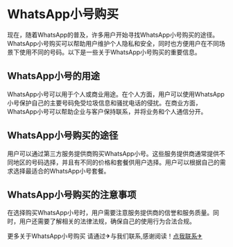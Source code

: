 # WhatsApp小号购买

现在，随着WhatsApp的普及，许多用户开始寻找WhatsApp小号购买的途径。WhatsApp小号购买可以帮助用户维护个人隐私和安全，同时也方便用户在不同场景下使用不同的号码。以下是一些关于WhatsApp小号购买的重要信息。

## WhatsApp小号的用途

WhatsApp小号可以用于个人或商业用途。在个人方面，用户可以使用WhatsApp小号保护自己的主要号码免受垃圾信息和骚扰电话的侵扰。在商业方面，WhatsApp小号可以帮助企业与客户保持联系，并将业务和个人通信分开。

## WhatsApp小号购买的途径

用户可以通过第三方服务提供商购买WhatsApp小号。这些服务提供商通常提供不同地区的号码选择，并且有不同的价格和套餐供用户选择。用户可以根据自己的需求选择最适合的WhatsApp小号套餐。

## WhatsApp小号购买的注意事项

在选择购买WhatsApp小号时，用户需要注意服务提供商的信誉和服务质量。同时，用户还需要了解相关的法律法规，确保自己的使用行为合法合规。

更多关于WhatsApp小号购买 请通过✈与我们联系,感谢阅读！[点我联系✈](https://blog.G208.com)